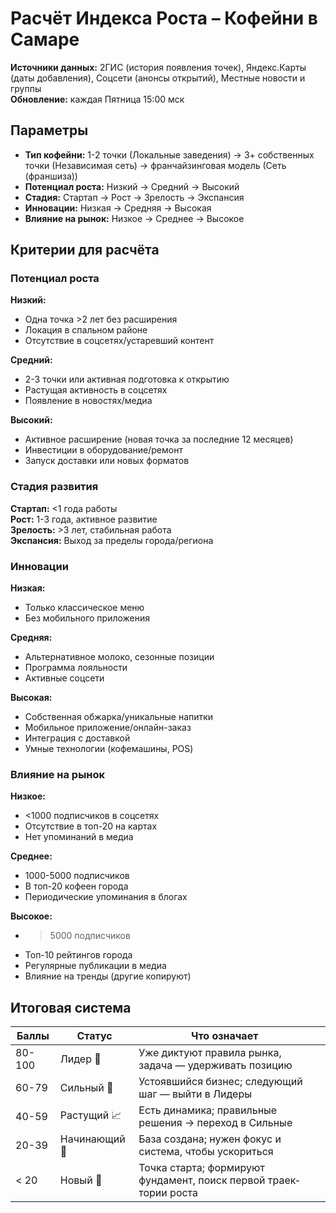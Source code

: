 # Расчёт Индекса Роста – Кофейни в Самаре

**Источники данных:** 2ГИС (история появления точек), Яндекс.Карты (даты добавления), Соцсети (анонсы открытий), Местные новости и группы <br>
**Обновление:** каждая Пятница 15:00 мск

## Параметры

- **Тип кофейни:** 1-2 точки (Локальные заведения) → 3+ собственных точки (Независимая сеть) → франчайзинговая модель (Сеть (франшиза))
- **Потенциал роста:** Низкий → Средний → Высокий
- **Стадия:** Стартап → Рост → Зрелость → Экспансия
- **Инновации:** Низкая → Средняя → Высокая
- **Влияние на рынок:** Низкое → Среднее → Высокое

## Критерии для расчёта

### Потенциал роста

**Низкий:**
- Одна точка >2 лет без расширения
- Локация в спальном районе
- Отсутствие в соцсетях/устаревший контент

**Средний:**
- 2-3 точки или активная подготовка к открытию
- Растущая активность в соцсетях
- Появление в новостях/медиа

**Высокий:**
- Активное расширение (новая точка за последние 12 месяцев)
- Инвестиции в оборудование/ремонт
- Запуск доставки или новых форматов

### Стадия развития

**Стартап:** <1 года работы  
**Рост:** 1-3 года, активное развитие  
**Зрелость:** >3 лет, стабильная работа  
**Экспансия:** Выход за пределы города/региона

### Инновации

**Низкая:**
- Только классическое меню
- Без мобильного приложения

**Средняя:**
- Альтернативное молоко, сезонные позиции
- Программа лояльности
- Активные соцсети

**Высокая:**
- Собственная обжарка/уникальные напитки
- Мобильное приложение/онлайн-заказ
- Интеграция с доставкой
- Умные технологии (кофемашины, POS)
### Влияние на рынок

**Низкое:**
- <1000 подписчиков в соцсетях
- Отсутствие в топ-20 на картах
- Нет упоминаний в медиа

**Среднее:**
- 1000-5000 подписчиков
- В топ-20 кофеен города
- Периодические упоминания в блогах

**Высокое:**
- > 5000 подписчиков
- Топ-10 рейтингов города
- Регулярные публикации в медиа
- Влияние на тренды (другие копируют)
## Итоговая система

| Баллы  | Статус        | Что означает                                                      |     |
| ------ | ------------- | ----------------------------------------------------------------- | --- |
| 80-100 | Лидер 👑      | Уже диктуют правила рынка, задача — удерживать позицию            |     |
| 60-79  | Сильный 💪    | Устоявшийся бизнес; следующий шаг — выйти в Лидеры                |     |
| 40-59  | Растущий 📈   | Есть динамика; правильные решения → переход в Сильные             |     |
| 20-39  | Начинающий 🚀 | База создана; нужен фокус и система, чтобы ускориться             |     |
| < 20   | Новый 🌱      | Точка старта; формируют фундамент, поиск первой траек­тории роста |     |
